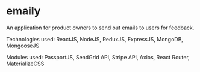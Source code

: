 # emaily
An application for product owners to send out emails to users for feedback.

Technologies used: ReactJS, NodeJS, ReduxJS, ExpressJS, MongoDB, MongooseJS

Modules used: PassportJS, SendGrid API, Stripe API, Axios, React Router, MaterializeCSS
